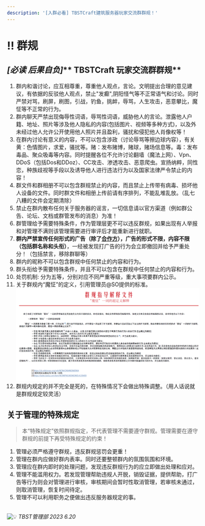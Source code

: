 ```yaml
---
description: '[入群必看] TBSTCraft建筑服务器玩家交流群群规！'
---
```


# ‼ 群规

## _**\[必读 后果自负]**_** TBSTCraft 玩家交流群群规**

1. 群内和谐讨论，应互相尊重，尊重他人观点，言论。文明提出合理的意见建议，有依据的反驳他人观点，禁止"发癫",阴阳怪气等不正常语气和讨论。同时严禁对骂，刷屏，刷图，引战，钓鱼，挑衅，辱骂，人生攻击，恶意攀比，魔怔等不正常的行为。
2. 群内聊天严禁出现侮辱性词语，辱骂性词语，威胁他人的言论。泄露他人户籍、地址、照片等涉及他人隐私的内容(包括图片、视频等多种方式)，以及外未经过他人允许公开使用他人照片并且盈利，骚扰和侵犯他人肖像权等！
3. 在群内讨论有意义的内容，不可以包含涉政（讨论辱骂等擦边球内容），有关黄：色情图片，求爱，骚扰等。赌：发布赌博，赌球，赌场信息等。毒：发布毒品、聚众吸毒等内容。同时提醒各位不允许讨论翻墙（魔法上网）、Vpn、DDoS（包括Dos和DDoz）、CC攻击、渗透攻击、恶意爬虫。宣扬纳粹，同性恋，种族歧视等手段以及诱导他人进行违法行为以及国家法律严令禁止的内容！
4. 群文件和群相册不可以包含群规禁止的内容，而且禁止上传带有病毒、损坏他人设备的文件。同时群文件和相册上传前请有序排列，不能乱堆乱放。（乱七八糟的文件会定期清除）
5. 禁止在群内散布任何关于服务器的谣言，一切信息请以官方渠道（例如群公告、论坛、文档或群管发布的消息）为准！
6. 群管理给予需要特殊条件，作为管理层更不可以违反群规，如果出现有人举报和对管理不满则该管理需要进行审评后才能重新进行就职。
7. **群内严禁宣传任何形式的广告（除了**[**合作方**](about/fu-wu-qi-guan-li-quan-xian-hua-fen.md#he-zuo-fang)**），广告的形式不限，内容不限（包括群名称和头衔）**，一经被发现打广告的行为会立即撤回并给予严重处分！（包括禁言，移除群聊等）
8. 群内的昵称不可以包含群规中任何禁止的内容和行为。
9. 群头衔给予需要特殊条件，并且不可以包含在群规中任何禁止的内容和行为。
10. 处罚机制: 分为五等，分别对应不同严重等级，重大事项要群内公示。
11. 关于群规内“魔怔”的定义，引用管理员@SO提供的标准。![](<.gitbook/assets/image (1) (2) (1).png>)
12. 群规内规定的并不完全是死的，在特殊情况下会做出特殊调整。（用人话说就是群规规定较灵活）

## 关于管理的特殊规定

> 本“特殊规定”依照群规指定，不代表管理不需要遵守群规。管理需要在遵守群规的前提下再受特殊规定的约束！

1. 管理必须严格遵守群规，违反群规惩罚会更重！
2. 管理在群内应做好群内表率。同时还要整顿群内的氛围氛围和环境。
3. 管理应在群内即时的处理问题，发现违反群规行为的应立即做出处理和应对。
4. 管理不能滥用权力。若发现管理帮助违规人开脱，销毁证据，提供帮助，打广告等行为则会对管理进行审核，审核期间会暂时性取消管理，若审核未通过，则取消管理，恢复时间待定。
5. 管理不可以利用职务之便做出违反服务器规定的事。



\
![💡](https://cdn.jsdelivr.net/gh/twitter/twemoji@14/assets/72x72/1f4a1.png) _TBST管理部 2023 6.20_
